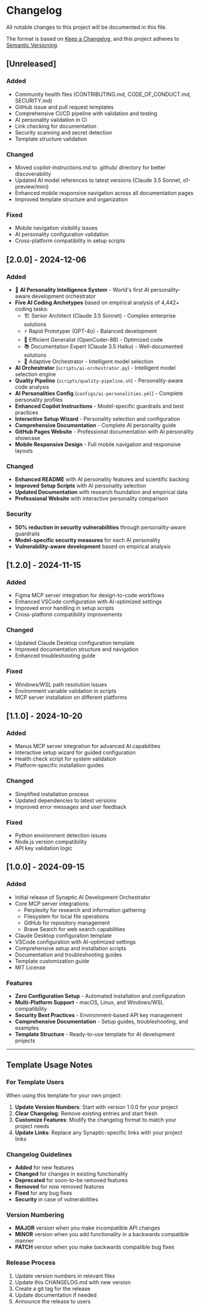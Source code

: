 # Changelog

All notable changes to this project will be documented in this file.

The format is based on [Keep a Changelog](https://keepachangelog.com/en/1.0.0/),
and this project adheres to [Semantic Versioning](https://semver.org/spec/v2.0.0.html).

## [Unreleased]

### Added
- Community health files (CONTRIBUTING.md, CODE_OF_CONDUCT.md, SECURITY.md)
- GitHub issue and pull request templates
- Comprehensive CI/CD pipeline with validation and testing
- AI personality validation in CI
- Link checking for documentation
- Security scanning and secret detection
- Template structure validation

### Changed
- Moved copilot-instructions.md to .github/ directory for better discoverability
- Updated AI model references to latest versions (Claude 3.5 Sonnet, o1-preview/mini)
- Enhanced mobile responsive navigation across all documentation pages
- Improved template structure and organization

### Fixed
- Mobile navigation visibility issues
- AI personality configuration validation
- Cross-platform compatibility in setup scripts

## [2.0.0] - 2024-12-06

### Added
- 🧠 **AI Personality Intelligence System** - World's first AI personality-aware development orchestrator
- **Five AI Coding Archetypes** based on empirical analysis of 4,442+ coding tasks:
  - 🏗️ Senior Architect (Claude 3.5 Sonnet) - Complex enterprise solutions
  - ⚡ Rapid Prototyper (GPT-4o) - Balanced development
  - 🔧 Efficient Generalist (OpenCoder-8B) - Optimized code
  - 📚 Documentation Expert (Claude 3.5 Haiku) - Well-documented solutions
  - 🧠 Adaptive Orchestrator - Intelligent model selection
- **AI Orchestrator** (`scripts/ai-orchestrator.py`) - Intelligent model selection engine
- **Quality Pipeline** (`scripts/quality-pipeline.sh`) - Personality-aware code analysis
- **AI Personalities Config** (`configs/ai-personalities.yml`) - Complete personality profiles
- **Enhanced Copilot Instructions** - Model-specific guardrails and best practices
- **Interactive Setup Wizard** - Personality selection and configuration
- **Comprehensive Documentation** - Complete AI personality guide
- **GitHub Pages Website** - Professional documentation with AI personality showcase
- **Mobile Responsive Design** - Full mobile navigation and responsive layouts

### Changed
- **Enhanced README** with AI personality features and scientific backing
- **Improved Setup Scripts** with AI personality selection
- **Updated Documentation** with research foundation and empirical data
- **Professional Website** with interactive personality comparison

### Security
- **50% reduction in security vulnerabilities** through personality-aware guardrails
- **Model-specific security measures** for each AI personality
- **Vulnerability-aware development** based on empirical analysis

## [1.2.0] - 2024-11-15

### Added
- Figma MCP server integration for design-to-code workflows
- Enhanced VSCode configuration with AI-optimized settings
- Improved error handling in setup scripts
- Cross-platform compatibility improvements

### Changed
- Updated Claude Desktop configuration template
- Improved documentation structure and navigation
- Enhanced troubleshooting guide

### Fixed
- Windows/WSL path resolution issues
- Environment variable validation in scripts
- MCP server installation on different platforms

## [1.1.0] - 2024-10-20

### Added
- Manus MCP server integration for advanced AI capabilities
- Interactive setup wizard for guided configuration
- Health check script for system validation
- Platform-specific installation guides

### Changed
- Simplified installation process
- Updated dependencies to latest versions
- Improved error messages and user feedback

### Fixed
- Python environment detection issues
- Node.js version compatibility
- API key validation logic

## [1.0.0] - 2024-09-15

### Added
- Initial release of Synaptic AI Development Orchestrator
- Core MCP server integrations:
  - Perplexity for research and information gathering
  - Filesystem for local file operations
  - GitHub for repository management
  - Brave Search for web search capabilities
- Claude Desktop configuration template
- VSCode configuration with AI-optimized settings
- Comprehensive setup and installation scripts
- Documentation and troubleshooting guides
- Template customization guide
- MIT License

### Features
- **Zero Configuration Setup** - Automated installation and configuration
- **Multi-Platform Support** - macOS, Linux, and Windows/WSL compatibility
- **Security Best Practices** - Environment-based API key management
- **Comprehensive Documentation** - Setup guides, troubleshooting, and examples
- **Template Structure** - Ready-to-use template for AI development projects

---

## Template Usage Notes

### For Template Users
When using this template for your own project:

1. **Update Version Numbers**: Start with version 1.0.0 for your project
2. **Clear Changelog**: Remove existing entries and start fresh
3. **Customize Features**: Modify the changelog format to match your project needs
4. **Update Links**: Replace any Synaptic-specific links with your project links

### Changelog Guidelines
- **Added** for new features
- **Changed** for changes in existing functionality
- **Deprecated** for soon-to-be removed features
- **Removed** for now removed features
- **Fixed** for any bug fixes
- **Security** in case of vulnerabilities

### Version Numbering
- **MAJOR** version when you make incompatible API changes
- **MINOR** version when you add functionality in a backwards compatible manner
- **PATCH** version when you make backwards compatible bug fixes

### Release Process
1. Update version numbers in relevant files
2. Update this CHANGELOG.md with new version
3. Create a git tag for the release
4. Update documentation if needed
5. Announce the release to users

